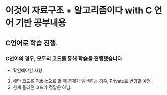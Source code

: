 # 이것이 자료구조 + 알고리즘이다 with C 언어 기반 공부내용
## C언어로 학습 진행.
### C언어의 경우, 모두의 코드를 통해 학습을 진행했습니다.
- 확인해야할 사항
1. 해당 코드를 Public으로 할 때 문제가 발생하는 경우, Private로 변경할 예정
2. 현재 올라온 코드가 정답은 아님.